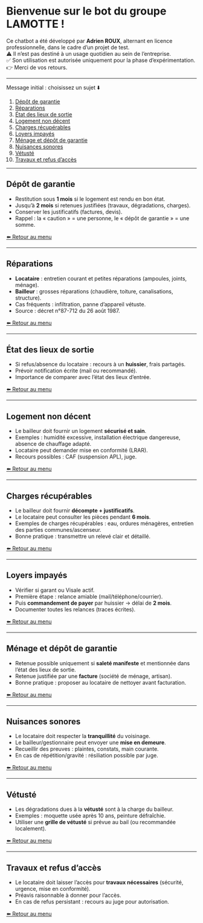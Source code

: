# Bienvenue sur le bot du groupe LAMOTTE !

Ce chatbot a été développé par **Adrien ROUX**, alternant en licence professionnelle, dans le cadre d’un projet de test.  
⚠️ Il n’est pas destiné à un usage quotidien au sein de l’entreprise.  
✅ Son utilisation est autorisée uniquement pour la phase d’expérimentation.  
👉 Merci de vos retours.  

---

Message initial : choisissez un sujet ⬇️

1. [Dépôt de garantie](#dépôt-de-garantie)  
2. [Réparations](#réparations)  
3. [État des lieux de sortie](#état-des-lieux-de-sortie)  
4. [Logement non décent](#logement-non-décent)  
5. [Charges récupérables](#charges-récupérables)  
6. [Loyers impayés](#loyers-impayés)  
7. [Ménage et dépôt de garantie](#ménage-et-dépôt-de-garantie)  
8. [Nuisances sonores](#nuisances-sonores)  
9. [Vétusté](#vétusté)  
10. [Travaux et refus d’accès](#travaux-et-refus-daccès)  

---

## Dépôt de garantie
- Restitution sous **1 mois** si le logement est rendu en bon état.  
- Jusqu’à **2 mois** si retenues justifiées (travaux, dégradations, charges).  
- Conserver les justificatifs (factures, devis).  
- Rappel : la « caution » = une personne, le « dépôt de garantie » = une somme.  

[⬅️ Retour au menu](#bienvenue-sur-le-bot-du-groupe-lamotte)

---

## Réparations
- **Locataire** : entretien courant et petites réparations (ampoules, joints, ménage).  
- **Bailleur** : grosses réparations (chaudière, toiture, canalisations, structure).  
- Cas fréquents : infiltration, panne d’appareil vétuste.  
- Source : décret n°87-712 du 26 août 1987.  

[⬅️ Retour au menu](#bienvenue-sur-le-bot-du-groupe-lamotte)

---

## État des lieux de sortie
- Si refus/absence du locataire : recours à un **huissier**, frais partagés.  
- Prévoir notification écrite (mail ou recommandé).  
- Importance de comparer avec l’état des lieux d’entrée.  

[⬅️ Retour au menu](#bienvenue-sur-le-bot-du-groupe-lamotte)

---

## Logement non décent
- Le bailleur doit fournir un logement **sécurisé et sain**.  
- Exemples : humidité excessive, installation électrique dangereuse, absence de chauffage adapté.  
- Locataire peut demander mise en conformité (LRAR).  
- Recours possibles : CAF (suspension APL), juge.  

[⬅️ Retour au menu](#bienvenue-sur-le-bot-du-groupe-lamotte)

---

## Charges récupérables
- Le bailleur doit fournir **décompte + justificatifs**.  
- Le locataire peut consulter les pièces pendant **6 mois**.  
- Exemples de charges récupérables : eau, ordures ménagères, entretien des parties communes/ascenseur.  
- Bonne pratique : transmettre un relevé clair et détaillé.  

[⬅️ Retour au menu](#bienvenue-sur-le-bot-du-groupe-lamotte)

---

## Loyers impayés
- Vérifier si garant ou Visale actif.  
- Première étape : relance amiable (mail/téléphone/courrier).  
- Puis **commandement de payer** par huissier → délai de **2 mois**.  
- Documenter toutes les relances (traces écrites).  

[⬅️ Retour au menu](#bienvenue-sur-le-bot-du-groupe-lamotte)

---

## Ménage et dépôt de garantie
- Retenue possible uniquement si **saleté manifeste** et mentionnée dans l’état des lieux de sortie.  
- Retenue justifiée par une **facture** (société de ménage, artisan).  
- Bonne pratique : proposer au locataire de nettoyer avant facturation.  

[⬅️ Retour au menu](#bienvenue-sur-le-bot-du-groupe-lamotte)

---

## Nuisances sonores
- Le locataire doit respecter la **tranquillité** du voisinage.  
- Le bailleur/gestionnaire peut envoyer une **mise en demeure**.  
- Recueillir des preuves : plaintes, constats, main courante.  
- En cas de répétition/gravité : résiliation possible par juge.  

[⬅️ Retour au menu](#bienvenue-sur-le-bot-du-groupe-lamotte)

---

## Vétusté
- Les dégradations dues à la **vétusté** sont à la charge du bailleur.  
- Exemples : moquette usée après 10 ans, peinture défraîchie.  
- Utiliser une **grille de vétusté** si prévue au bail (ou recommandée localement).  

[⬅️ Retour au menu](#bienvenue-sur-le-bot-du-groupe-lamotte)

---

## Travaux et refus d’accès
- Le locataire doit laisser l’accès pour **travaux nécessaires** (sécurité, urgence, mise en conformité).  
- Préavis raisonnable à donner pour l’accès.  
- En cas de refus persistant : recours au juge pour autorisation.  

[⬅️ Retour au menu](#bienvenue-sur-le-bot-du-groupe-lamotte)

